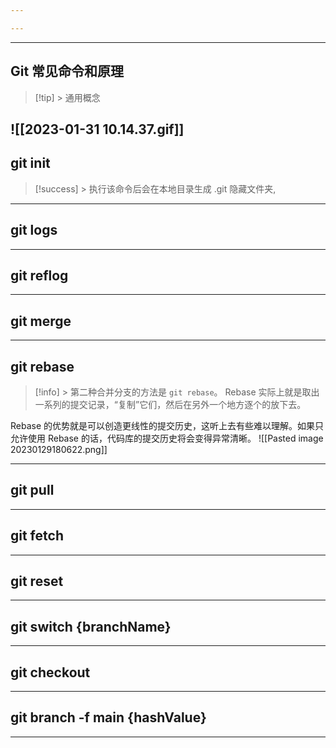 ```yaml
---

---
```



---
## Git 常见命令和原理
> [!tip] > 通用概念


![[2023-01-31 10.14.37.gif]]
---



## git init 
> [!success] > 执行该命令后会在本地目录生成 .git 隐藏文件夹, 

---

## git logs
---

## git reflog

---
## git merge

---
## git rebase
>[!info] > 第二种合并分支的方法是 `git rebase`。
>Rebase 实际上就是取出一系列的提交记录，“复制”它们，然后在另外一个地方逐个的放下去。

Rebase 的优势就是可以创造更线性的提交历史，这听上去有些难以理解。如果只允许使用 Rebase 的话，代码库的提交历史将会变得异常清晰。
![[Pasted image 20230129180622.png]]

---
## git pull
---
## git fetch
---
## git reset
---
## git switch {branchName}
---
## git checkout 
---
## git branch -f main {hashValue}
---